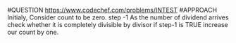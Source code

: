 #QUESTION
https://www.codechef.com/problems/INTEST
#APPROACH
Initialy, Consider count to be zero. 
step -1 As the number of dividend arrives check whether it is completely divisible by divisor 
            if step-1 is TRUE increase our count by one.
